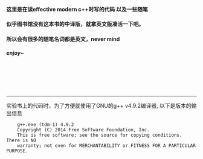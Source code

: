 #### 这里是在读effective modern c++时写的代码 以及一些随笔
#### 似乎图书馆没有这本书的中译版，就拿英文版凑活一下吧。
#### 所以会有很多的随笔名词都是英文，never mind
##### enjoy~

<br>
<br>
<br>
<br>

***
实验书上的代码时，为了方便就使用了GNU的g++ v4.9.2编译器, 以下是版本的输出信息
        
        g++.exe (tdm-1) 4.9.2
        Copyright (C) 2014 Free Software Foundation, Inc.
        This is free software; see the source for copying conditions.  There is NO
        warranty; not even for MERCHANTABILITY or FITNESS FOR A PARTICULAR PURPOSE.
